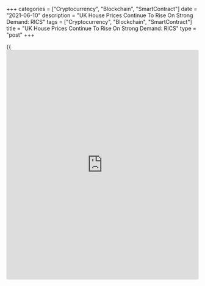 +++
categories = ["Cryptocurrency", "Blockchain", "SmartContract"]
date = "2021-06-10"
description = "UK House Prices Continue To Rise On Strong Demand: RICS"
tags = ["Cryptocurrency", "Blockchain", "SmartContract"]
title = "UK House Prices Continue To Rise On Strong Demand: RICS"
type = "post"
+++

{{<iframe id="large-banner" src="https://www.bounty.group/#slide=16.0" width="100%" height="600" scrolling="no" style="border: 0px solid rgb(216, 221, 230); border-radius: 3px;">}}

UK house prices continued to increase in May driven by robust demand and
shortfall of new instructions, survey results from the Royal Institution
of Chartered Surveyors, or RICS, showed on Thursday.

The house price balance rose to 83 percent in May from 76 percent in
April. This was the fourth successive month in which upward pressure on
house price seemingly intensified, RICS said.

A net 45 percent of respondents expect house prices to rise in the near-
term, which was virtually unchanged from the net 47 percent in April.  
  
Likewise, twelve month price expectations remained elevated, with a net
balance of +64 percent of contributors anticipating an increase over the
year to come.

The survey showed that underpinning the recent acceleration in price
growth, new instructions coming onto the market have become increasingly
scarce over recent months, with the latest net balance coming in at -23
percent compared to -4 percent in April.

As a result, the gap between the new buyer enquires and new instructions
series reached its widest since November 2013.

A net 32 percent of survey participants reported an increase in new
buyer enquiries in May, marking the third straight positive monthly
reading for the indicator.

Newly agreed sales also increased in May, evidenced by a net balance of
+30 percent of contributors reporting an increase.

For comments and feedback [contact](https://www.playgroundfx.com/contact/): editorial@rtt[news](https://www.letsplayfx.com/blog/forex-news-website/).com

[Economic News][1]

 **What parts of the world are seeing the best (and worst) economic
performances lately? Click[here][2] to check out our [Econ Scorecard][2]
and find out! See up-to-the-moment [ranking](https://www.playgroundfx.com/blog/crypto-exchange-ranking/)s for the best and worst
performers in [GDP][3], [unemployment rate][4], [inflation][5] and much
more.**

   1. www.rtt[news](https://www.letsplayfx.com/blog/forex-news-website/).com/Content/EconomicNews.aspx
   2. www.rtt[news](https://www.letsplayfx.com/blog/forex-news-website/).com/economic-scorecard/world-rank/retail-sales/highest-performance.aspx
   3. www.rtt[news](https://www.letsplayfx.com/blog/forex-news-website/).com/economic-scorecard/world-rank/GDP/highest-performance.aspx
   4. www.rtt[news](https://www.letsplayfx.com/blog/forex-news-website/).com/economic-scorecard/world-rank/unemployment-rate/lowest-performance.aspx
   5. www.rtt[news](https://www.letsplayfx.com/blog/forex-news-website/).com/economic-scorecard/world-rank/CPI/highest-performance.aspx